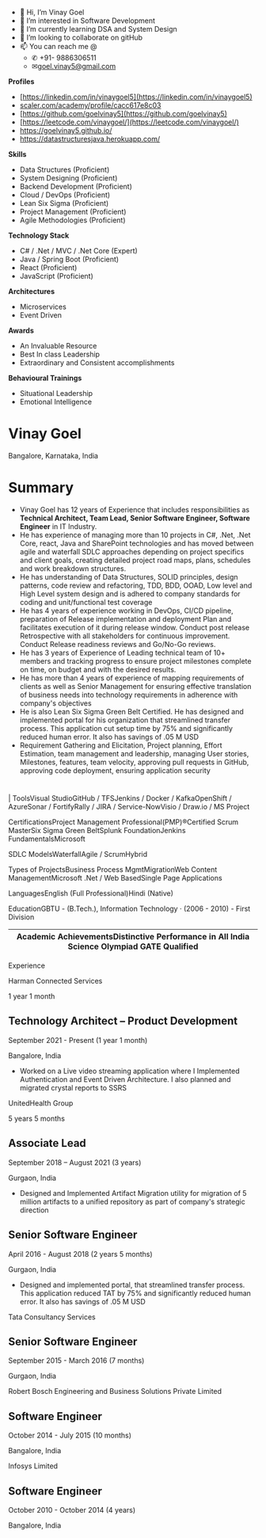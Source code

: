 - 👋 Hi, I’m Vinay Goel
- 👀 I’m interested in Software Development
- 🌱 I’m currently learning DSA and System Design
- 💞️ I’m looking to collaborate on gitHub
- 📫 You can reach me @
  - ✆ +91- 9886306511
  - ✉[goel.vinay5@gmail.com](mailto:goel.vinay5@gmail.com)
 
 **Profiles**
- [https://linkedin.com/in/vinaygoel5](https://linkedin.com/in/vinaygoel5)
- [scaler.com/academy/profile/cacc617e8c03](https://www.scaler.com/academy/profile/cacc617e8c03)
- [https://github.com/goelvinay5](https://github.com/goelvinay5)
- [https://leetcode.com/vinaygoel/](https://leetcode.com/vinaygoel/)
- https://goelvinay5.github.io/
- https://datastructuresjava.herokuapp.com/

**Skills**
- Data Structures (Proficient)
- System Designing (Proficient)
- Backend Development (Proficient)
- Cloud / DevOps (Proficient)
- Lean Six Sigma (Proficient)
- Project Management (Proficient)
- Agile Methodologies (Proficient)

**Technology Stack**
- C# / .Net / MVC / .Net Core (Expert)
- Java / Spring Boot (Proficient)
- React (Proficient)
- JavaScript (Proficient)

**Architectures**
- Microservices 
- Event Driven

**Awards**
- An Invaluable Resource
- Best In class Leadership
- Extraordinary and Consistent accomplishments

**Behavioural Trainings**
- Situational Leadership
- Emotional Intelligence

# Vinay Goel

Bangalore, Karnataka, India

# Summary

- Vinay Goel has 12 years of Experience that includes responsibilities as **Technical Architect, Team Lead, Senior Software Engineer, Software Engineer** in IT Industry.
- He has experience of managing more than 10 projects in C#, .Net, .Net Core, react, Java and SharePoint technologies and has moved between agile and waterfall SDLC approaches depending on project specifics and client goals, creating detailed project road maps, plans, schedules and work breakdown structures.
- He has understanding of Data Structures, SOLID principles, design patterns, code review and refactoring, TDD, BDD, OOAD, Low level and High Level system design and is adhered to company standards for coding and unit/functional test coverage
- He has 4 years of experience working in DevOps, CI/CD pipeline, preparation of Release implementation and deployment Plan and facilitates execution of it during release window. Conduct post release Retrospective with all stakeholders for continuous improvement. Conduct Release readiness reviews and Go/No-Go reviews.
- He has 3 years of Experience of Leading technical team of 10+ members and tracking progress to ensure project milestones complete on time, on budget and with the desired results.
- He has more than 4 years of experience of mapping requirements of clients as well as Senior Management for ensuring effective translation of business needs into technology requirements in adherence with company's objectives
- He is also Lean Six Sigma Green Belt Certified. He has designed and implemented portal for his organization that streamlined transfer process. This application cut setup time by 75% and significantly reduced human error. It also has savings of .05 M USD
- Requirement Gathering and Elicitation, Project planning, Effort Estimation, team management and leadership, managing User stories, Milestones, features, team velocity, approving pull requests in GitHub, approving code deployment, ensuring application security

#

| ToolsVisual StudioGitHub / TFSJenkins / Docker / KafkaOpenShift / AzureSonar / FortifyRally / JIRA / Service-NowVisio / Draw.io / MS Project

CertificationsProject Management Professional(PMP)®Certified Scrum MasterSix Sigma Green BeltSplunk FoundationJenkins FundamentalsMicrosoft

SDLC ModelsWaterfallAgile / ScrumHybrid

Types of ProjectsBusiness Process MgmtMigrationWeb Content ManagementMicrosoft .Net / Web BasedSingle Page Applications

LanguagesEnglish (Full Professional)Hindi (Native)

EducationGBTU - (B.Tech.), Information Technology · (2006 - 2010) - First Division

Academic AchievementsDistinctive Performance in All India Science Olympiad GATE Qualified |
| --- |

Experience

Harman Connected Services

1 year 1 month

## Technology Architect – Product Development

September 2021 - Present (1 year 1 month)

Bangalore, India

- Worked on a Live video streaming application where I Implemented Authentication and Event Driven Architecture. I also planned and migrated crystal reports to SSRS

UnitedHealth Group

5 years 5 months

## Associate Lead

September 2018 – August 2021 (3 years)

Gurgaon, India

- Designed and Implemented Artifact Migration utility for migration of 5 million artifacts to a unified repository as part of company's strategic direction

## Senior Software Engineer

April 2016 - August 2018 (2 years 5 months)

Gurgaon, India

- Designed and implemented portal, that streamlined transfer process. This application reduced TAT by 75% and significantly reduced human error. It also has savings of .05 M USD

Tata Consultancy Services

## Senior Software Engineer

September 2015 - March 2016 (7 months)

Gurgaon, India

Robert Bosch Engineering and Business Solutions Private Limited

## Software Engineer

October 2014 - July 2015 (10 months)

Bangalore, India

Infosys Limited

## Software Engineer

October 2010 - October 2014 (4 years)

Bangalore, India
